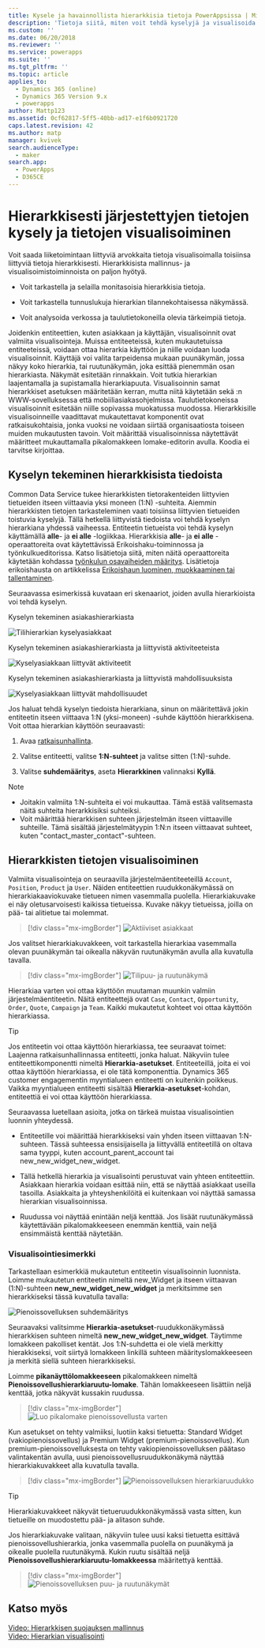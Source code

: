 ```yaml
---
title: Kysele ja havainnollista hierarkkisia tietoja PowerAppsissa | MicrosoftDocs
description: 'Tietoja siitä, miten voit tehdä kyselyjä ja visualisoida hierarkiaan liittyviä tietoja'
ms.custom: ''
ms.date: 06/20/2018
ms.reviewer: ''
ms.service: powerapps
ms.suite: ''
ms.tgt_pltfrm: ''
ms.topic: article
applies_to:
  - Dynamics 365 (online)
  - Dynamics 365 Version 9.x
  - powerapps
author: Mattp123
ms.assetid: 0cf62817-5ff5-40bb-ad17-e1f6b0921720
caps.latest.revision: 42
ms.author: matp
manager: kvivek
search.audienceType:
  - maker
search.app:
  - PowerApps
  - D365CE
---
```

# <a name="query-and-visualize-hierarchically-related-data"></a>Hierarkkisesti järjestettyjen tietojen kysely ja tietojen visualisoiminen

Voit saada liiketoimintaan liittyviä arvokkaita tietoja visualisoimalla toisiinsa liittyviä tietoja hierarkkisesti. Hierarkkisista mallinnus- ja visualisoimistoiminnoista on paljon hyötyä.  
  
-   Voit tarkastella ja selailla monitasoisia hierarkkisia tietoja.  
  
-   Voit tarkastella tunnuslukuja hierarkian tilannekohtaisessa näkymässä.  
  
-   Voit analysoida verkossa ja taulutietokoneilla olevia tärkeimpiä tietoja.  
  
Joidenkin entiteettien, kuten asiakkaan ja käyttäjän, visualisoinnit ovat valmiita visualisointeja. Muissa entiteeteissä, kuten mukautetuissa entiteeteissä, voidaan ottaa hierarkia käyttöön ja niille voidaan luoda visualisoinnit. Käyttäjä voi valita tarpeidensa mukaan puunäkymän, jossa näkyy koko hierarkia, tai ruutunäkymän, joka esittää pienemmän osan hierarkiasta. Näkymät esitetään rinnakkain. Voit tutkia hierarkian laajentamalla ja supistamalla hierarkiapuuta. Visualisoinnin samat hierarkkiset asetuksen määritetään kerran, mutta niitä käytetään sekä :n WWW-sovelluksessa että mobiiliasiakasohjelmissa. Taulutietokoneissa visualisoinnit esitetään niille sopivassa muokatussa muodossa. Hierarkkisille visualisoinneille vaadittavat mukautettavat komponentit ovat ratkaisukohtaisia, jonka vuoksi ne voidaan siirtää organisaatiosta toiseen muiden mukautusten tavoin. Voit määrittää visualisoinnissa näytettävät määritteet mukauttamalla pikalomakkeen lomake-editorin avulla. Koodia ei tarvitse kirjoittaa.  
  
<a name="BKMK_Querydata"></a>   
## <a name="query-hierarchical-data"></a>Kyselyn tekeminen hierarkkisista tiedoista  
 Common Data Service tukee hierarkkisten tietorakenteiden liittyvien tietueiden itseen viittaavia yksi moneen (1:N) -suhteita. Aiemmin hierarkkisten tietojen tarkasteleminen vaati toisiinsa liittyvien tietueiden toistuvia kyselyjä. Tällä hetkellä liittyvistä tiedoista voi tehdä kyselyn hierarkiana yhdessä vaiheessa. Entiteetin tietueista voi tehdä kyselyn käyttämällä **alle**- ja **ei alle** -logiikkaa. Hierarkkisia **alle**- ja **ei alle** -operaattoreita ovat käytettävissä Erikoishaku-toiminnossa ja työnkulkueditorissa. Katso lisätietoja siitä, miten näitä operaattoreita käytetään kohdassa [työnkulun osavaiheiden määritys](/flow/configure-workflow-steps). Lisätietoja erikoishausta on artikkelissa [Erikoishaun luominen, muokkaaminen tai tallentaminen](https://docs.microsoft.com/dynamics365/customer-engagement/basics/save-advanced-find-search).  
  
 Seuraavassa esimerkissä kuvataan eri skenaariot, joiden avulla hierarkioista voi tehdä kyselyn.  
  
 Kyselyn tekeminen asiakashierarkiasta  
  
 ![Tilihierarkian kyselyasiakkaat](media/query-accounts.png "Tilihierarkian kyselyasiakkaat")  
  
 Kyselyn tekeminen asiakashierarkiasta ja liittyvistä aktiviteeteista  
  
 ![Kyselyasiakkaan liittyvät aktiviteetit](media/query-account-related-activities.png "Kyselyasiakkaan liittyvät aktiviteetit")  
  
 Kyselyn tekeminen asiakashierarkiasta ja liittyvistä mahdollisuuksista  
  
 ![Kyselyasiakkaan liittyvät mahdollisuudet](media/query-account-related-opportunities.png "Kyselyasiakkaan liittyvät mahdollisuudet")  
  
 Jos haluat tehdä kyselyn tiedoista hierarkiana, sinun on määritettävä jokin entiteetin itseen viittaava 1:N (yksi-moneen) -suhde käyttöön hierarkkisena. Voit ottaa hierarkian käyttöön seuraavasti:  
  
1.  Avaa [ratkaisunhallinta](../model-driven-apps/advanced-navigation.md#solution-explorer). 
  
2.  Valitse entiteetti, valitse **1:N-suhteet** ja valitse sitten (1:N)-suhde. 

3.  Valitse **suhdemääritys**, aseta **Hierarkkinen** valinnaksi **Kyllä**.  
  
> [!NOTE]
> - Joitakin valmiita 1:N-suhteita ei voi mukauttaa. Tämä estää valitsemasta näitä suhteita hierarkkisiksi suhteiksi.  
> - Voit määrittää hierarkkisen suhteen järjestelmän itseen viittaaville suhteille. Tämä sisältää järjestelmätyypin 1:N:n itseen viittaavat suhteet, kuten "contact_master_contact"-suhteen.  
  
<a name="BKMK_Visualizedata"></a>   
## <a name="visualize-hierarchical-data"></a>Hierarkkisten tietojen visualisoiminen  
 Valmiita visualisointeja on seuraavilla järjestelmäentiteeteillä `Account`, `Position`, `Product` ja `User`. Näiden entiteettien ruudukkonäkymässä on hierarkiakaaviokuvake tietueen nimen vasemmalla puolella. Hierarkiakuvake ei näy oletusarvoisesti kaikissa tietueissa. Kuvake näkyy tietueissa, joilla on pää- tai alitietue tai molemmat.  
 
 > [!div class="mx-imgBorder"] 
 > ![Aktiiviset asiakkaat](media/cust-hs-active-account.png "Aktiiviset asiakkaat")  
  
 Jos valitset hierarkiakuvakkeen, voit tarkastella hierarkiaa vasemmalla olevan puunäkymän tai oikealla näkyvän ruutunäkymän avulla alla kuvatulla tavalla.  
  
> [!div class="mx-imgBorder"] 
> ![Tilipuu- ja ruutunäkymä](media/hierachy-security-accounts-tile-view.png "Tilipuu- ja ruutunäkymä")  
  
 Hierarkiaa varten voi ottaa käyttöön muutaman muunkin valmiin järjestelmäentiteetin. Näitä entiteettejä ovat `Case`, `Contact`, `Opportunity`, `Order`, `Quote`, `Campaign` ja `Team`. Kaikki mukautetut kohteet voi ottaa käyttöön hierarkiassa.  
  
> [!TIP]
>  Jos entiteetin voi ottaa käyttöön hierarkiassa, tee seuraavat toimet:  
>  Laajenna ratkaisunhallinnassa entiteetti, jonka haluat. Näkyviin tulee entiteettikomponentti nimeltä **Hierarkia-asetukset**. Entiteeteillä, joita ei voi ottaa käyttöön hierarkiassa, ei ole tätä komponenttia. Dynamics 365 customer engagementin myyntialueen entiteetti on kuitenkin poikkeus. Vaikka myyntialueen entiteetti sisältää **Hierarkia-asetukset**-kohdan, entiteettiä ei voi ottaa käyttöön hierarkiassa.  
  
 Seuraavassa luetellaan asioita, jotka on tärkeä muistaa visualisointien luonnin yhteydessä.  
  
-   Entiteetille voi määrittää hierarkkiseksi vain yhden itseen viittaavan 1:N-suhteen. Tässä suhteessa ensisijaisella ja liittyvällä entiteetillä on oltava sama tyyppi, kuten account_parent_account tai new_new_widget_new_widget.  
  
-   Tällä hetkellä hierarkia ja visualisointi perustuvat vain yhteen entiteettiin. Asiakkaan hierarkia voidaan esittää niin, että se näyttää asiakkaat useilla tasoilla. Asiakkaita ja yhteyshenkilöitä ei kuitenkaan voi näyttää samassa hierarkian visualisoinnissa.  
  
-   Ruudussa voi näyttää enintään neljä kenttää. Jos lisäät ruutunäkymässä käytettävään pikalomakkeeseen enemmän kenttiä, vain neljä ensimmäistä kenttää näytetään.  
  
### <a name="visualization-example"></a>Visualisointiesimerkki  
 Tarkastellaan esimerkkiä mukautetun entiteetin visualisoinnin luonnista. Loimme mukautetun entiteetin nimeltä new_Widget ja itseen viittaavan (1:N)-suhteen **new_new_widget_new_widget** ja merkitsimme sen hierarkkiseksi tässä kuvatulla tavalla:  
  
 ![Pienoissovelluksen suhdemääritys](media/widget-relationship-definition.png "Pienoissovelluksen suhdemääritys")  
  
 Seuraavaksi valitsimme **Hierarkia-asetukset**-ruudukkonäkymässä hierarkkisen suhteen nimeltä **new_new_widget_new_widget**. Täytimme lomakkeen pakolliset kentät. Jos 1:N-suhdetta ei ole vielä merkitty hierakkiseksi, voit siirtyä lomakkeen linkillä suhteen määrityslomakkeeseen ja merkitä siellä suhteen hierarkkiseksi.  
  
 Loimme **pikanäyttölomakkeeseen** pikalomakkeen nimeltä **Pienoissovellushierarkiaruutu-lomake**. Tähän lomakkeeseen lisättiin neljä kenttää, jotka näkyvät kussakin ruudussa.  
  
> [!div class="mx-imgBorder"] 
> ![Luo pikalomake pienoissovellusta varten](media/create-quickf-orm.png "Luo pikalomake pienoissovellusta varten")  
  
 Kun asetukset on tehty valmiiksi, luotiin kaksi tietuetta: Standard Widget (vakiopienoissovellus) ja Premium Widget (premium-pienoissovellus). Kun premium-pienoissovelluksesta on tehty vakiopienoissovelluksen päätaso valintakentän avulla, uusi pienoissovellusruudukkonäkymä näyttää hierarkiakuvakkeet alla kuvatulla tavalla.  
  
> [!div class="mx-imgBorder"] 
> ![Pienoissovelluksen hierarkiaruudukko](media/widget-hierarchy-grid.png "Pienoissovelluksen hierarkiaruudukko")  
  
> [!TIP]
>  Hierarkiakuvakkeet näkyvät tietueruudukkonäkymässä vasta sitten, kun tietueille on muodostettu pää- ja alitason suhde.  
  
 Jos hierarkiakuvake valitaan, näkyviin tulee uusi kaksi tietuetta esittävä pienoissovellushierarkia, jonka vasemmalla puolella on puunäkymä ja oikealle puolella ruutunäkymä. Kukin ruutu sisältää neljä **Pienoissovellushierarkiaruutu-lomakkeessa** määritettyä kenttää.  
 
 > [!div class="mx-imgBorder"] 
 > ![Pienoissovelluksen puu- ja ruutunäkymät](media/widget-tree-tiles.png "Pienoissovelluksen puu- ja ruutunäkymät")  
  
## <a name="see-also"></a>Katso myös  
 [Video: Hierarkkisen suojauksen mallinnus](http://www.youtube.com/watch?v=kx5So32DrCo&index=10&list=PLC3591A8FE4ADBE07)   
 [Video: Hierarkian visualisointi](http://www.youtube.com/watch?v=_dGBE6icLNw&index=9&list=PLC3591A8FE4ADBE07)
